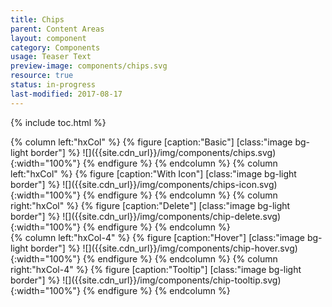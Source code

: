 ```yaml
---
title: Chips
parent: Content Areas
layout: component
category: Components
usage: Teaser Text
preview-image: components/chips.svg
resource: true
status: in-progress
last-modified: 2017-08-17
---
```


{% include toc.html %}

<div class="hxRow">
{% column left:"hxCol" %}
{% figure [caption:"Basic"] [class:"image bg-light border"] %}
![]({{site.cdn_url}}/img/components/chips.svg){:width="100%"}
{% endfigure %}
{% endcolumn %}
{% column left:"hxCol" %}
{% figure [caption:"With Icon"] [class:"image bg-light border"] %}
![]({{site.cdn_url}}/img/components/chips-icon.svg){:width="100%"}
{% endfigure %}
{% endcolumn %}
{% column right:"hxCol" %}
{% figure [caption:"Delete"] [class:"image bg-light border"] %}
![]({{site.cdn_url}}/img/components/chip-delete.svg){:width="100%"}
{% endfigure %}
{% endcolumn %}
</div>
<div class="hxRow">
{% column left:"hxCol-4" %}
{% figure [caption:"Hover"] [class:"image bg-light border"] %}
![]({{site.cdn_url}}/img/components/chip-hover.svg){:width="100%"}
{% endfigure %}
{% endcolumn %}
{% column right:"hxCol-4" %}
{% figure [caption:"Tooltip"] [class:"image bg-light border"] %}
![]({{site.cdn_url}}/img/components/chip-tooltip.svg){:width="100%"}
{% endfigure %}
{% endcolumn %}
</div>
